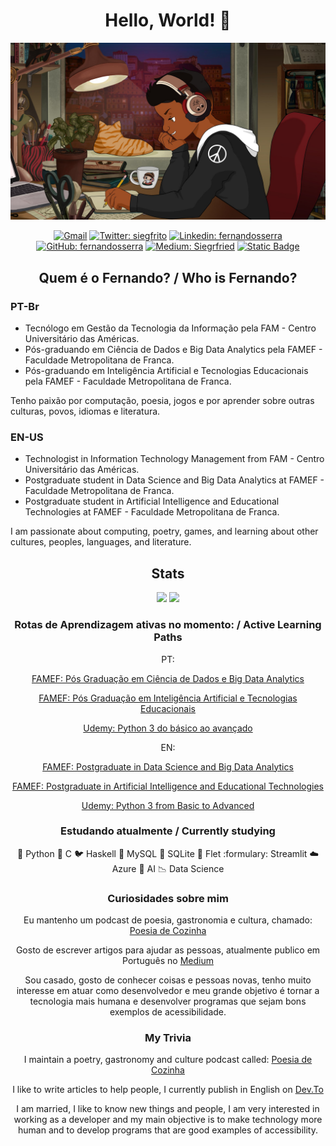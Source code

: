 <h1 align="center">Hello, World! 👋</h1>

<div align="center">
  
<img src="https://github.com/fernandosserra/fernandosserra/blob/main/lofi_me.jpg?raw=true" />

[![Gmail](https://img.shields.io/twitter/url?label=email&logo=gmail&style=social&url=http%3A%2F%2Fmailto%3Asiegrfried7%40gmail.com)](mailto:siegrfried@gmail.com)
[![Twitter: siegfrito](https://img.shields.io/twitter/follow/siegfrito?style=social)](https://twitter.com/siegfrito)
[![Linkedin: fernandosserra](https://img.shields.io/badge/-fernandosserra-blue?style=flat-square&logo=Linkedin&logoColor=white&link=https://www.linkedin.com/in/fernandosserra/)](https://www.linkedin.com/in/fernandosserra/)
[![GitHub: fernandosserra](https://img.shields.io/github/followers/fernandosserra?label=follow&style=social)](https://github.com/fernandosserra)
[![Medium: Siegrfried](https://img.shields.io/badge/Medium-gray?logo=medium&logoColor=white)](https://medium.com/@siegrfried)
[![Static Badge](https://img.shields.io/badge/Dev.To-black?logo=devdotto&logoColor=white)
](https://dev.to/fernandosserra)
</div>


<h2 align="center">Quem é o Fernando? / Who is Fernando? <br></h2>
<div align="left">

<h3 align="left">PT-Br</h3>

- Tecnólogo em Gestão da Tecnologia da Informação pela FAM - Centro Universitário das Américas.
- Pós-graduando em Ciência de Dados e Big Data Analytics pela FAMEF - Faculdade Metropolitana de Franca.
- Pós-graduando em Inteligência Artificial e Tecnologias Educacionais pela FAMEF - Faculdade Metropolitana de Franca.

Tenho paixão por computação, poesia, jogos e por aprender sobre outras culturas, povos, idiomas e literatura.

<h3 align="left">EN-US</h3>

- Technologist in Information Technology Management from FAM - Centro Universitário das Américas.
- Postgraduate student in Data Science and Big Data Analytics at FAMEF - Faculdade Metropolitana de Franca.
- Postgraduate student in Artificial Intelligence and Educational Technologies at FAMEF - Faculdade Metropolitana de Franca.

I am passionate about computing, poetry, games, and learning about other cultures, peoples, languages, and literature.

</div>

<h2 align="center">Stats</h2>

<div align="center">
  <img height="160em" src="https://github-readme-stats.vercel.app/api?username=fernandosserra&show_icons=true&theme=dark&include_all_commits=true&count_private=true"/>
  <img height="160em" src="https://github-readme-stats.vercel.app/api/top-langs/?username=fernandosserra&layout=compact&langs_count=7&theme=dark"/>
</div>

<h3 align="center">Rotas de Aprendizagem ativas no momento: / Active Learning Paths</h3>

<div align="center">
PT:

[FAMEF: Pós Graduação em Ciência de Dados e Big Data Analytics](https://www.famef.edu.br/curso-pos-ead/1189/)

[FAMEF: Pós Graduação em Inteligência Artificial e Tecnologias Educacionais](https://www.famef.edu.br/curso-pos-ead/1507/)

[Udemy: Python 3 do básico ao avançado](https://www.udemy.com/course/python-3-do-zero-ao-avancado/?couponCode=KEEPLEARNING)

EN:

[FAMEF: Postgraduate in Data Science and Big Data Analytics](https://www.famef.edu.br/curso-pos-ead/1189/)

[FAMEF: Postgraduate in Artificial Intelligence and Educational Technologies](https://www.famef.edu.br/curso-pos-ead/1507/)

[Udemy: Python 3 from Basic to Advanced](https://www.udemy.com/course/python-3-do-zero-ao-avancado/?couponCode=KEEPLEARNING)

</div>

<h3 align="center">Estudando atualmente / Currently studying</h3>

<div align="center">

  :snake: Python
  :ocean: C
  :bird: Haskell
  :floppy_disk: MySQL
  :briefcase: SQLite
  :tropical_fish: Flet
  :formulary: Streamlit
  :cloud: Azure
  :robot: AI
  :chart_with_downwards_trend: Data Science

</div>

<h3 align="center">Curiosidades sobre mim</h3>
<div align="center">

Eu mantenho um podcast de poesia, gastronomia e cultura, chamado: [Poesia de Cozinha](https://poesiadecozinha.wordpress.com)

Gosto de escrever artigos para ajudar as pessoas, atualmente publico em Português no [Medium](https://siegrfried.medium.com)

Sou casado, gosto de conhecer coisas e pessoas novas, tenho muito interesse em atuar como desenvolvedor e meu grande objetivo é tornar a tecnologia mais humana e desenvolver programas que sejam bons exemplos de acessibilidade.</div>
<h3 align="center">My Trivia</h3>
<div align="center">

I maintain a poetry, gastronomy and culture podcast called: [Poesia de Cozinha](https://poesiadecozinha.wordpress.com)

I like to write articles to help people, I currently publish in English on [Dev.To](https://dev.to/fernandosserra)

I am married, I like to know new things and people, I am very interested in working as a developer and my main objective is to make technology more human and to develop programs that are good examples of accessibility.
</div>
